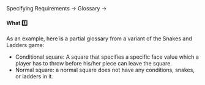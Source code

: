 <link rel="stylesheet" href="{{baseUrl}}/css/textbook.css">

<div class="website-content">

<div id="path">Specifying Requirements &rarr; Glossary &rarr;</div>

<div id="title">

#### What :one:

</div>

<div id="body">

<tip-box type="primary">
<include src="../../../common/definitions.md#def-glossary" />
</tip-box>

As an example, here is a partial glossary from a variant of the Snakes and Ladders game:

<tip-box>

* Conditional square: A square that specifies a specific face value which a player has to throw before his/her piece can leave the square.
* Normal square: a normal square does not have any conditions, snakes, or ladders in it.

</tip-box>

</div>

<div id="extras">
<div>

</div>
